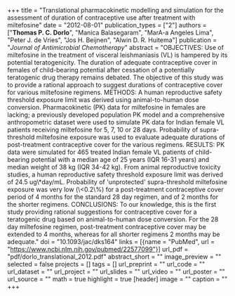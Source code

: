 +++
title = "Translational pharmacokinetic modelling and simulation for the assessment of duration of contraceptive use after treatment with miltefosine"
date = "2012-08-01"
publication_types = ["2"]
authors = ["**Thomas P. C. Dorlo**", "Manica Balasegaram", "MarA-a Angeles Lima", "Peter J. de Vries", "Jos H. Beijnen", "Alwin D. R. Huitema"]
publication = "_Journal of Antimicrobial Chemotherapy_"
abstract = "OBJECTIVES: Use of miltefosine in the treatment of visceral leishmaniasis (VL) is hampered by its potential teratogenicity. The duration of adequate contraceptive cover in females of child-bearing potential after cessation of a potentially teratogenic drug therapy remains debated. The objective of this study was to provide a rational approach to suggest durations of contraceptive cover for various miltefosine regimens. METHODS: A human reproductive safety threshold exposure limit was derived using animal-to-human dose conversion. Pharmacokinetic (PK) data for miltefosine in females are lacking; a previously developed population PK model and a comprehensive anthropometric dataset were used to simulate PK data for Indian female VL patients receiving miltefosine for 5, 7, 10 or 28 days. Probability of supra-threshold miltefosine exposure was used to evaluate adequate durations of post-treatment contraceptive cover for the various regimens. RESULTS: PK data were simulated for 465 treated Indian female VL patients of child-bearing potential with a median age of 25 years (IQR 16-31 years) and median weight of 38 kg (IQR 34-42 kg). From animal reproductive toxicity studies, a human reproductive safety threshold exposure limit was derived of 24.5 ug\\*day/mL. Probability of 'unprotected' supra-threshold miltefosine exposure was very low (\\<0.2\\%) for a post-treatment contraceptive cover period of 4 months for the standard 28 day regimen, and of 2 months for the shorter regimens. CONCLUSIONS: To our knowledge, this is the first study providing rational suggestions for contraceptive cover for a teratogenic drug based on animal-to-human dose conversion. For the 28 day miltefosine regimen, post-treatment contraceptive cover may be extended to 4 months, whereas for all shorter regimens 2 months may be adequate."
doi = "10.1093/jac/dks164"
links = [{name = "PubMed", url = "https://www.ncbi.nlm.nih.gov/pubmed/22577099"}]
url_pdf = "pdf/dorlo_translational_2012.pdf"
abstract_short = ""
image_preview = ""
selected = false
projects = []
tags = []
url_preprint = ""
url_code = ""
url_dataset = ""
url_project = ""
url_slides = ""
url_video = ""
url_poster = ""
url_source = ""
math = true
highlight = true
[header]
image = ""
caption = ""
+++
